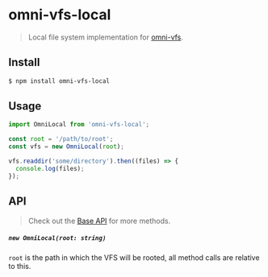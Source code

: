 # omni-vfs-local

> Local file system implementation for [omni-vfs].

## Install

```sh
$ npm install omni-vfs-local
```

## Usage

```javascript
import OmniLocal from 'omni-vfs-local';

const root = '/path/to/root';
const vfs = new OmniLocal(root);

vfs.readdir('some/directory').then((files) => {
  console.log(files);
});
```

## API

> Check out the [Base API][omni-vfs#api] for more methods.

##### `new OmniLocal(root: string)`
`root` is the path in which the VFS will be rooted, all method calls are relative to this.

[omni-vfs]: https://github.com/Mesoptier/omni-vfs
[omni-vfs#api]: https://github.com/Mesoptier/omni-vfs#class-omnibase
